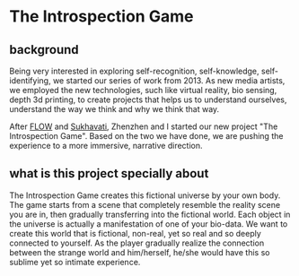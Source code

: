 The Introspection Game
====================

background
--------------------

Being very interested in exploring self-recognition, self-knowledge, self-identifying, we started our series of work from 2013. As new media artists, we employed the new technologies, such like virtual reality, bio sensing, depth 3d printing, to create projects that helps us to understand ourselves, understand the way we think and why we think that way.


After [FLOW](http://zhenzhenqi.info/flow/) and [Sukhavati](http://yangwang.info/sukhavati/), Zhenzhen and I started our new project "The Introspection Game". Based on the two we have done, we are pushing the experience to a more immersive, narrative direction. 




what is this project specially about
--------------------

The Introspection Game creates this fictional universe by your own body. The game starts from a scene that completely resemble the reality scene you are in, then gradually transferring into the fictional world. Each object in the universe is actually a manifestation of one of your bio-data. We want to create this world that is fictional, non-real, yet so real and so deeply connected to yourself. As the player gradually realize the connection between the strange world and him/herself, he/she would have this so sublime yet so intimate experience. 


